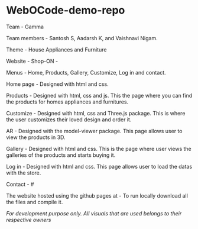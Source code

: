 # WebOCode-demo-repo
Team - Gamma

Team members - Santosh S, Aadarsh K, and Vaishnavi Nigam.

Theme - House Appliances and Furniture 

Website - Shop-ON - 

Menus - Home, Products, Gallery, Customize, Log in and contact.

Home page - Designed with html and css.

Products - Designed with html, css and js. This the page where you can find the products for homes appliances and furnitures.

Customize - Designed with html, css and Three.js package. This is where the user customizes their loved design and order it.

AR - Designed with the model-viewer package. This page allows user to view the products in 3D.

Gallery - Designed with html and css. This is the page where user views the galleries of the products and starts buying it.

Log in - Designed with html and css. This page allows user to load the datas with the store.

Contact - #

The website hosted using the github pages at - 
To run locally download all the files and compile it.

  
  *For development purpose only. All visuals that are used belongs to their respective owners* 

